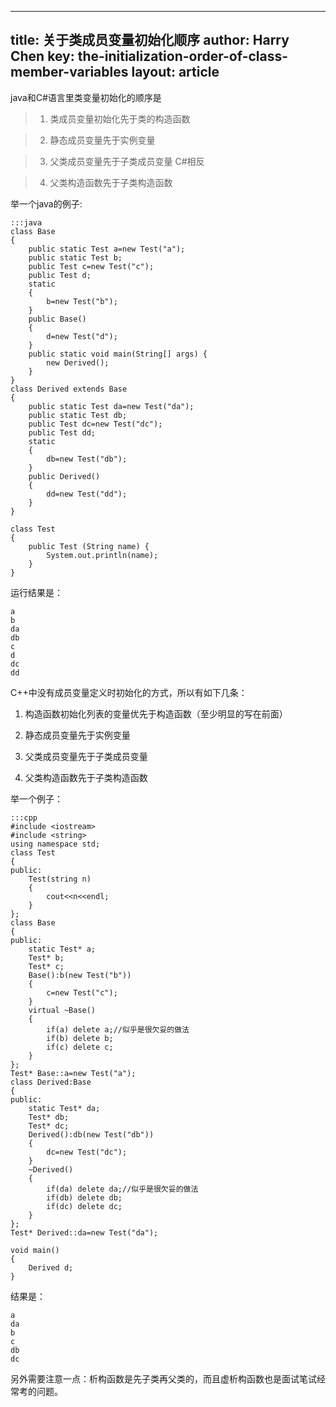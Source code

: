 ---
title: 关于类成员变量初始化顺序
author: Harry Chen
key: the-initialization-order-of-class-member-variables
layout: article
----

  java和C#语言里类变量初始化的顺序是

>1. 类成员变量初始化先于类的构造函数

>2. 静态成员变量先于实例变量

>3. 父类成员变量先于子类成员变量 C#相反

>4. 父类构造函数先于子类构造函数

<!--more-->

  举一个java的例子:

    :::java
    class Base
    {
        public static Test a=new Test("a");
        public static Test b;
        public Test c=new Test("c");
        public Test d;
        static
        {
            b=new Test("b");
        }
        public Base()
        {
            d=new Test("d");
        }
        public static void main(String[] args) {
            new Derived();
        }
    }
    class Derived extends Base
    {
        public static Test da=new Test("da");
        public static Test db;
        public Test dc=new Test("dc");
        public Test dd;
        static
        {
            db=new Test("db");
        }
        public Derived()
        {
            dd=new Test("dd");
        }
    }

    class Test
    {
        public Test (String name) {
            System.out.println(name);
        }
    }

  运行结果是：

    a
    b
    da
    db
    c
    d
    dc
    dd

  C++中没有成员变量定义时初始化的方式，所以有如下几条：

1. 构造函数初始化列表的变量优先于构造函数（至少明显的写在前面）

2. 静态成员变量先于实例变量

3. 父类成员变量先于子类成员变量

4. 父类构造函数先于子类构造函数

  举一个例子：

    :::cpp
    #include <iostream>
    #include <string>
    using namespace std;
    class Test
    {
    public:
        Test(string n)
        {
            cout<<n<<endl;
        }
    };
    class Base
    {
    public:
        static Test* a;
        Test* b;
        Test* c;
        Base():b(new Test("b"))
        {
            c=new Test("c");
        }
        virtual ~Base()
        {
            if(a) delete a;//似乎是很欠妥的做法
            if(b) delete b;
            if(c) delete c;
        }
    };
    Test* Base::a=new Test("a");
    class Derived:Base
    {
    public:
        static Test* da;
        Test* db;
        Test* dc;
        Derived():db(new Test("db"))
        {
            dc=new Test("dc");
        }
        ~Derived()
        {
            if(da) delete da;//似乎是很欠妥的做法
            if(db) delete db;
            if(dc) delete dc;
        }
    };
    Test* Derived::da=new Test("da");

    void main()
    {
        Derived d;
    }

  结果是：

    a
    da
    b
    c
    db
    dc

  另外需要注意一点：析构函数是先子类再父类的，而且虚析构函数也是面试笔试经常考的问题。

